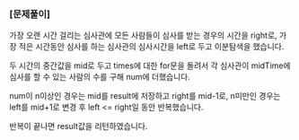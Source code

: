 ### [문제풀이]
가장 오랜 시간 걸리는 심사관에 모든 사람들이 심사를 받는 경우의 시간을 right로, 가장 적은 시간동안 심사를 하는 심사관의 심사시간을 left로 두고 이분탐색을 했습니다. 

두 시간의 중간값을 mid로 두고 times에 대한 for문을 돌려서 각 심사관이 midTime에 심사를 할 수 있는 사람의 수를 구해 num에 더했습니다. 

num이 n이상인 경우는 mid를 result에 저장하고 right를 mid-1로, n미만인 경우는 left를 mid+1로 변경 후 left <= right일 동안 반복했습니다.

반복이 끝나면 result값을 리턴하였습니다.
